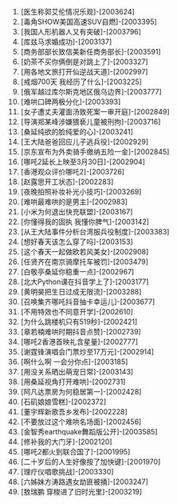 
1. [医生称郭艾伦情况乐观]-[2003624]
1. [毒角SHOW美国高速SUV自燃]-[2003395]
1. [我国人形机器人又有突破]-[2003796]
1. [库兹马求婚成功]-[2003137]
1. [商务部部长致信美新任商务部长]-[2003591]
1. [奶茶不买你俩倒是对跳上了]-[2003327]
1. [用各地文旅打开仙逆战天道]-[2002997]
1. [戒烟700天 我经历了什么]-[2003225]
1. [俄军越过库尔斯克地区俄乌边界]-[2003777]
1. [难哄口碑两极分化]-[2003393]
1. [女子遭丈夫灌面汤致死案一审开庭]-[2002849]
1. [导演郑某峰涉嫌猥亵儿童被刑拘]-[2003716]
1. [桑延纯欲的脸纯爱的心]-[2003241]
1. [王大陆爸爸回应儿子逃兵役]-[2002929]
1. [京东宣布为外卖骑手缴纳五险一金]-[2002845]
1. [哪吒2延长上映至3月30日]-[2002904]
1. [香港观众评价哪吒2]-[2003726]
1. [赵露思开工状态]-[2002283]
1. [夜晚拍照补妆补光小技巧]-[2003269]
1. [难哄最难哄的是男主]-[2002983]
1. [小米为何退出快充联盟]-[2003167]
1. [你懂得我的固执 我懂你脾气]-[2003142]
1. [从王大陆事件分析台湾服兵役制度]-[2003383]
1. [想好春天该怎么穿了吗]-[2003153]
1. [这个春天一起做欧若风美女]-[2002908]
1. [任贤齐在南京骑摩托车被罚]-[2003479]
1. [白敬亭桑延你稳重一点]-[2002967]
1. [北大Python课在抖音学上了]-[2003177]
1. [黄明昊把生日过成无限流]-[2003288]
1. [召唤集齐哪吒抖音抽卡幸运儿]-[2003677]
1. [不用特效也不同意开学]-[2002610]
1. [为什么跳楼机只有519秒]-[2002421]
1. [章若楠难哄时期抖音点赞]-[2002739]
1. [哪吒2香港首映礼含星量]-[2002777]
1. [谢霆锋演唱会门票炒至17万元]-[2002914]
1. [啊什么啊 一会分你点]-[2003185]
1. [用没关系晒出萌宠日常]-[2003143]
1. [用桑延视角打开难哄]-[2002731]
1. [阿凡达票房为何稳居第一]-[2002428]
1. [石矶娘娘雪糕]-[2002372]
1. [董宇辉新歌吾乡发布]-[2002228]
1. [不要放过这个难哄名场面]-[2002456]
1. [金智秀earthquake舞蹈版公开]-[2003585]
1. [修补我的大门牙]-[2002120]
1. [哪吒2都火到联合国了]-[2001995]
1. [二十岁后的人生好像按了加快键]-[2001970]
1. [理疗仪唱歌挑战]-[2003330]
1. [六姊妹方涛路遇女劫匪被捅]-[2003247]
1. [敖瑞鹏 穿梭进了旧时光里]-[2003219]